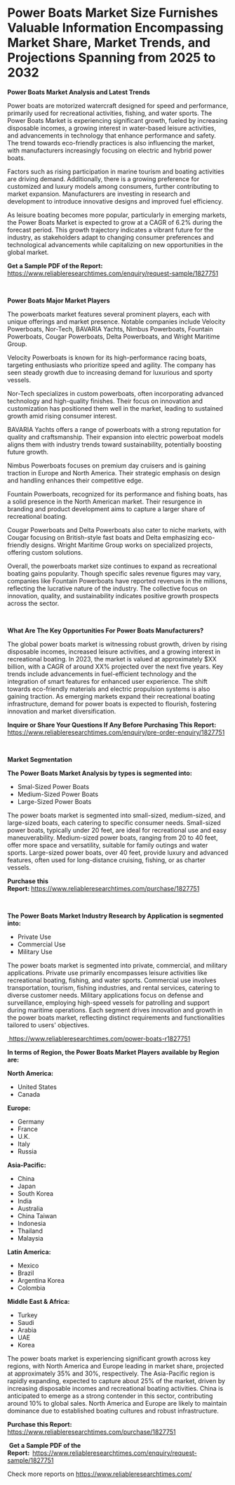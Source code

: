 <p><h1>Power Boats Market Size Furnishes Valuable Information Encompassing Market Share, Market Trends, and Projections Spanning from 2025 to 2032</h1></p><p><strong>Power Boats Market Analysis and Latest Trends</strong></p>
<p><p>Power boats are motorized watercraft designed for speed and performance, primarily used for recreational activities, fishing, and water sports. The Power Boats Market is experiencing significant growth, fueled by increasing disposable incomes, a growing interest in water-based leisure activities, and advancements in technology that enhance performance and safety. The trend towards eco-friendly practices is also influencing the market, with manufacturers increasingly focusing on electric and hybrid power boats.</p><p>Factors such as rising participation in marine tourism and boating activities are driving demand. Additionally, there is a growing preference for customized and luxury models among consumers, further contributing to market expansion. Manufacturers are investing in research and development to introduce innovative designs and improved fuel efficiency.</p><p>As leisure boating becomes more popular, particularly in emerging markets, the Power Boats Market is expected to grow at a CAGR of 6.2% during the forecast period. This growth trajectory indicates a vibrant future for the industry, as stakeholders adapt to changing consumer preferences and technological advancements while capitalizing on new opportunities in the global market.</p></p>
<p><strong>Get a Sample PDF of the Report:&nbsp;</strong> <a href="https://www.reliableresearchtimes.com/enquiry/request-sample/1827751?utm_campaign=2665&utm_medium=2&utm_source=Github&utm_content=ia&utm_term=22022025&utm_id=power-boats">https://www.reliableresearchtimes.com/enquiry/request-sample/1827751</a></p>
<p>&nbsp;</p>
<p><strong>Power Boats Major Market Players</strong></p>
<p><p>The powerboats market features several prominent players, each with unique offerings and market presence. Notable companies include Velocity Powerboats, Nor-Tech, BAVARIA Yachts, Nimbus Powerboats, Fountain Powerboats, Cougar Powerboats, Delta Powerboats, and Wright Maritime Group. </p><p>Velocity Powerboats is known for its high-performance racing boats, targeting enthusiasts who prioritize speed and agility. The company has seen steady growth due to increasing demand for luxurious and sporty vessels.</p><p>Nor-Tech specializes in custom powerboats, often incorporating advanced technology and high-quality finishes. Their focus on innovation and customization has positioned them well in the market, leading to sustained growth amid rising consumer interest.</p><p>BAVARIA Yachts offers a range of powerboats with a strong reputation for quality and craftsmanship. Their expansion into electric powerboat models aligns them with industry trends toward sustainability, potentially boosting future growth.</p><p>Nimbus Powerboats focuses on premium day cruisers and is gaining traction in Europe and North America. Their strategic emphasis on design and handling enhances their competitive edge.</p><p>Fountain Powerboats, recognized for its performance and fishing boats, has a solid presence in the North American market. Their resurgence in branding and product development aims to capture a larger share of recreational boating.</p><p>Cougar Powerboats and Delta Powerboats also cater to niche markets, with Cougar focusing on British-style fast boats and Delta emphasizing eco-friendly designs. Wright Maritime Group works on specialized projects, offering custom solutions.</p><p>Overall, the powerboats market size continues to expand as recreational boating gains popularity. Though specific sales revenue figures may vary, companies like Fountain Powerboats have reported revenues in the millions, reflecting the lucrative nature of the industry. The collective focus on innovation, quality, and sustainability indicates positive growth prospects across the sector.</p></p>
<p>&nbsp;</p>
<p><strong>What Are The Key Opportunities For Power Boats Manufacturers?</strong></p>
<p><p>The global power boats market is witnessing robust growth, driven by rising disposable incomes, increased leisure activities, and a growing interest in recreational boating. In 2023, the market is valued at approximately $XX billion, with a CAGR of around XX% projected over the next five years. Key trends include advancements in fuel-efficient technology and the integration of smart features for enhanced user experience. The shift towards eco-friendly materials and electric propulsion systems is also gaining traction. As emerging markets expand their recreational boating infrastructure, demand for power boats is expected to flourish, fostering innovation and market diversification.</p></p>
<p><strong>Inquire or Share Your Questions If Any Before Purchasing This Report:</strong> <a href="https://www.reliableresearchtimes.com/enquiry/pre-order-enquiry/1827751?utm_campaign=2665&utm_medium=2&utm_source=Github&utm_content=ia&utm_term=22022025&utm_id=power-boats">https://www.reliableresearchtimes.com/enquiry/pre-order-enquiry/1827751</a></p>
<p>&nbsp;</p>
<p><strong>Market Segmentation</strong></p>
<p><strong>The Power Boats Market Analysis by types is segmented into:</strong></p>
<p><ul><li>Smal-Sized Power Boats</li><li>Medium-Sized Power Boats</li><li>Large-Sized Power Boats</li></ul></p>
<p><p>The power boats market is segmented into small-sized, medium-sized, and large-sized boats, each catering to specific consumer needs. Small-sized power boats, typically under 20 feet, are ideal for recreational use and easy maneuverability. Medium-sized power boats, ranging from 20 to 40 feet, offer more space and versatility, suitable for family outings and water sports. Large-sized power boats, over 40 feet, provide luxury and advanced features, often used for long-distance cruising, fishing, or as charter vessels.</p></p>
<p><strong>Purchase this Report:&nbsp;</strong><a href="https://www.reliableresearchtimes.com/purchase/1827751?utm_campaign=2665&utm_medium=2&utm_source=Github&utm_content=ia&utm_term=22022025&utm_id=power-boats">https://www.reliableresearchtimes.com/purchase/1827751</a></p>
<p>&nbsp;</p>
<p><strong>The Power Boats Market Industry Research by Application is segmented into:</strong></p>
<p><ul><li>Private Use</li><li>Commercial Use</li><li>Military Use</li></ul></p>
<p><p>The power boats market is segmented into private, commercial, and military applications. Private use primarily encompasses leisure activities like recreational boating, fishing, and water sports. Commercial use involves transportation, tourism, fishing industries, and rental services, catering to diverse customer needs. Military applications focus on defense and surveillance, employing high-speed vessels for patrolling and support during maritime operations. Each segment drives innovation and growth in the power boats market, reflecting distinct requirements and functionalities tailored to users' objectives.</p></p>
<p><a href="https://www.reliableresearchtimes.com/power-boats-r1827751?utm_campaign=2665&utm_medium=2&utm_source=Github&utm_content=ia&utm_term=22022025&utm_id=power-boats">&nbsp;https://www.reliableresearchtimes.com/power-boats-r1827751</a></p>
<p><strong>In terms of Region, the Power Boats Market Players available by Region are:</strong></p>
<p>
    <p> <strong> North America: </strong>
        <ul>
            <li>United States</li>
            <li>Canada</li>
        </ul>
        </p> 
    <p> <strong> Europe: </strong>
        <ul>
            <li>Germany</li>
            <li>France</li>
            <li>U.K.</li>
            <li>Italy</li>
            <li>Russia</li>
        </ul>
        </p> 
    <p> <strong> Asia-Pacific: </strong>
        <ul>
            <li>China</li>
            <li>Japan</li>
            <li>South Korea</li>
            <li>India</li>
            <li>Australia</li>
            <li>China Taiwan</li>
            <li>Indonesia</li>
            <li>Thailand</li>
            <li>Malaysia</li>
        </ul>
        </p> 
    <p> <strong> Latin America: </strong>
        <ul>
            <li>Mexico</li>
            <li>Brazil</li>
            <li>Argentina Korea</li>
            <li>Colombia</li>
        </ul>
        </p> 
    <p> <strong> Middle East & Africa: </strong>
        <ul>
            <li>Turkey</li>
            <li>Saudi</li>
            <li>Arabia</li>
            <li>UAE</li>
            <li>Korea</li>
        </ul>
    </p>
    </p>
<p><p>The power boats market is experiencing significant growth across key regions, with North America and Europe leading in market share, projected at approximately 35% and 30%, respectively. The Asia-Pacific region is rapidly expanding, expected to capture about 25% of the market, driven by increasing disposable incomes and recreational boating activities. China is anticipated to emerge as a strong contender in this sector, contributing around 10% to global sales. North America and Europe are likely to maintain dominance due to established boating cultures and robust infrastructure.</p></p>
<p><strong>Purchase this Report: </strong><a href="https://www.reliableresearchtimes.com/purchase/1827751?utm_campaign=2665&utm_medium=2&utm_source=Github&utm_content=ia&utm_term=22022025&utm_id=power-boats">https://www.reliableresearchtimes.com/purchase/1827751</a></p>
<p>&nbsp;<strong>Get a Sample PDF of the Report:&nbsp;&nbsp;</strong><a href="https://www.reliableresearchtimes.com/enquiry/request-sample/1827751?utm_campaign=2665&utm_medium=2&utm_source=Github&utm_content=ia&utm_term=22022025&utm_id=power-boats">https://www.reliableresearchtimes.com/enquiry/request-sample/1827751</a></p>
<p><strong></strong></p>
<p>Check more reports on <a href="https://www.reliableresearchtimes.com/?utm_campaign=2665&utm_medium=2&utm_source=Github&utm_content=ia&utm_term=22022025&utm_id=power-boats">https://www.reliableresearchtimes.com/</a></p>